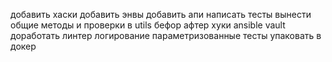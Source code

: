 добавить хаски
добавить энвы
добавить апи
написать тесты
вынести общие методы и проверки в utils
бефор афтер хуки
ansible vault
доработать линтер
логирование
параметризованные тесты
упаковать в докер
